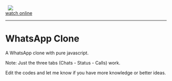 <div>
  <img src="./images/page.gif" style="transform: translateX(50%)" />
  <a href="https://mohammadbaratii.github.io/WhatsApp-Clone/" target="_blank" style="display: block"
    >watch online</a
  > <hr />
  <h1>WhatsApp Clone</h1>
  <p>A WhatsApp clone with pure javascript.</p>
  <p>Note: Just the three tabs (Chats - Status - Calls) work.</p>
  <p>
    Edit the codes and let me know if you have more knowledge or better ideas.
  </p>
</div>
